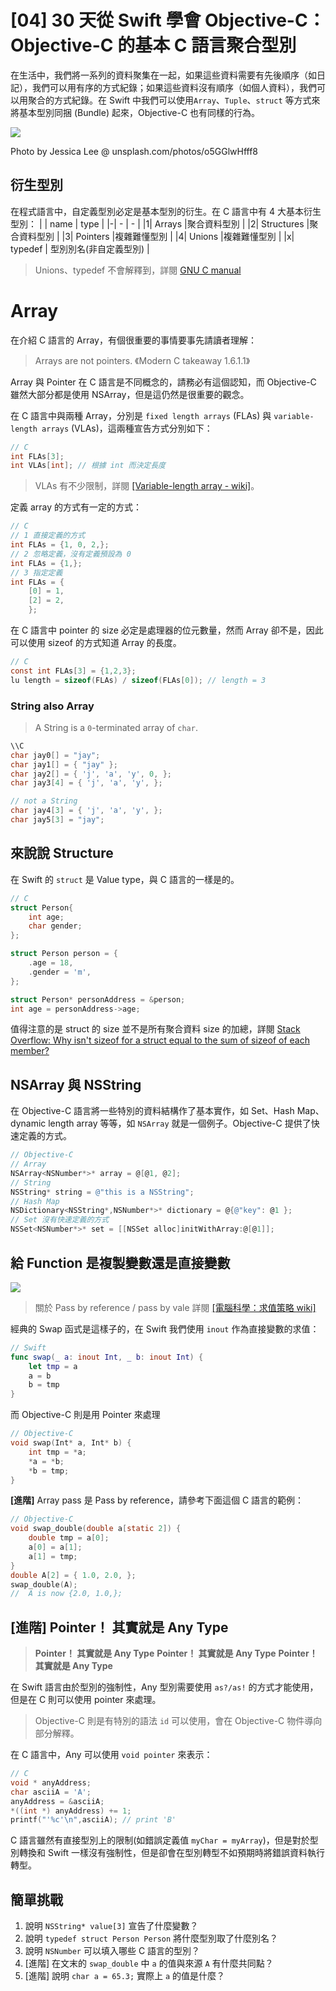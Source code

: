 # [04] 30 天從 Swift 學會 Objective-C：Objective-C 的基本 C 語言聚合型別

在生活中，我們將一系列的資料聚集在一起，如果這些資料需要有先後順序（如日記），我們可以用有序的方式紀錄；如果這些資料沒有順序（如個人資料），我們可以用聚合的方式紀錄。在 Swift 中我們可以使用`Array`、`Tuple`、`struct` 等方式來將基本型別同捆 (Bundle) 起來，Objective-C 也有同樣的行為。

![](https://i.imgur.com/CcFhvYQ.png)

Photo by Jessica Lee @ unsplash.com/photos/o5GGlwHfff8

## 衍生型別

在程式語言中，自定義型別必定是基本型別的衍生。在 C 語言中有 4 大基本衍生型別：
| | name       | type         |
|-| -          |  -   |
|1| Arrays     |聚合資料型別       |
|2| Structures |聚合資料型別       |
|3| Pointers   |複雜難懂型別       |
|4| Unions     |複雜難懂型別       |
|x| typedef | 型別別名(非自定義型別) |

> Unions、typedef 不會解釋到，詳閱 [GNU C manual](https://www.gnu.org/software/gnu-c-manual/gnu-c-manual.html)
# Array

在介紹 C 語言的 Array，有個很重要的事情要事先請讀者理解：

> Arrays are not pointers. 《Modern C takeaway 1.6.1.1》 

Array 與 Pointer 在 C 語言是不同概念的，請務必有這個認知，而 Objective-C 雖然大部分都是使用 NSArray，但是這仍然是很重要的觀念。

在 C 語言中與兩種 Array，分別是 `fixed length arrays` (FLAs) 與 `variable-length arrays` (VLAs)，這兩種宣告方式分別如下：
```C
// C
int FLAs[3];
int VLAs[int]; // 根據 int 而決定長度
```

> VLAs 有不少限制，詳閱 [[Variable-length array - wiki]](https://en.wikipedia.org/wiki/Variable-length_array)。

定義 array 的方式有一定的方式：
```C
// C
// 1 直接定義的方式
int FLAs = {1, 0, 2,}; 
// 2 忽略定義，沒有定義預設為 0
int FLAs = {1,};
// 3 指定定義
int FLAs = {
    [0] = 1,
    [2] = 2,
    };
```

在 C 語言中 pointer 的 size 必定是處理器的位元數量，然而 Array 卻不是，因此可以使用 sizeof 的方式知道 Array 的長度。

```C
// C
const int FLAs[3] = {1,2,3};
lu length = sizeof(FLAs) / sizeof(FLAs[0]); // length = 3
```

### String also Array

> A String is a `0`-terminated array of `char`.
> 

```C
\\C
char jay0[] = "jay";
char jay1[] = { "jay" };
char jay2[] = { 'j', 'a', 'y', 0, };
char jay3[4] = { 'j', 'a', 'y', };

// not a String
char jay4[3] = { 'j', 'a', 'y', }; 
char jay5[3] = "jay";
```

## 來說說 Structure

在 Swift 的 `struct` 是 Value type，與 C 語言的一樣是的。

```C
// C
struct Person{
    int age;
    char gender;
};

struct Person person = {
    .age = 18,
    .gender = 'm',
};

struct Person* personAddress = &person;
int age = personAddress->age;
```
值得注意的是 struct 的 size 並不是所有聚合資料 size 的加總，詳閱 [Stack Overflow: Why isn't sizeof for a struct equal to the sum of sizeof of each member?
](https://stackoverflow.com/questions/119123/why-isnt-sizeof-for-a-struct-equal-to-the-sum-of-sizeof-of-each-member)


## NSArray 與 NSString
在 Objective-C 語言將一些特別的資料結構作了基本實作，如 Set、Hash Map、dynamic length array 等等，如 `NSArray` 就是一個例子。Objective-C 提供了快速定義的方式。

```Objective-C
// Objective-C
// Array
NSArray<NSNumber*>* array = @[@1, @2];
// String
NSString* string = @"this is a NSString";
// Hash Map
NSDictionary<NSString*,NSNumber*>* dictionary = @{@"key": @1 };
// Set 沒有快速定義的方式
NSSet<NSNumber*>* set = [[NSSet alloc]initWithArray:@[@1]];
```


## 給 Function 是複製變數還是直接變數
![](https://i.imgur.com/k1bnSew.gif)

> 關於 Pass by reference / pass by  vale 詳閱 [[電腦科學：求值策略 wiki]](https://en.wikipedia.org/wiki/Evaluation_strategy)

經典的 Swap 函式是這樣子的，在 Swift 我們使用 `inout` 作為直接變數的求值：
```swift
// Swift
func swap(_ a: inout Int, _ b: inout Int) {
    let tmp = a
    a = b
    b = tmp
}
```

而 Objective-C 則是用 Pointer 來處理
```Objective-C
// Objective-C
void swap(Int* a, Int* b) {
    int tmp = *a;
    *a = *b;
    *b = tmp;
}
```

**[進階]** Array pass 是 Pass by reference，請參考下面這個 C 語言的範例：

```Objective-C
// Objective-C 
void swap_double(double a[static 2]) {
    double tmp = a[0];
    a[0] = a[1];
    a[1] = tmp;
}
double A[2] = { 1.0, 2.0, };
swap_double(A); 
//  A is now {2.0, 1.0,};
```
## [進階] Pointer！ 其實就是 Any Type

> **Pointer！ 其實就是 Any Type**
> **Pointer！ 其實就是 Any Type**
> **Pointer！ 其實就是 Any Type**

在 Swift 語言由於型別的強制性，Any 型別需要使用 `as?/as!` 的方式才能使用，但是在 
C 則可以使用 pointer 來處理。

> Objective-C 則是有特別的語法 `id` 可以使用，會在 Objective-C 物件導向部分解釋。

在 C 語言中，Any 可以使用 `void pointer` 來表示：
```C
// C
void * anyAddress;
char asciiA = 'A';
anyAddress = &asciiA;
*((int *) anyAddress) += 1;
printf("'%c'\n",asciiA); // print 'B'
```

C 語言雖然有直接型別上的限制(如錯誤定義值 `myChar = myArray`)，但是對於型別轉換和 Swift 一樣沒有強制性，但是卻會在型別轉型不如預期時將錯誤資料執行轉型。

## 簡單挑戰
1. 說明 `NSString* value[3]` 宣告了什麼變數？
2. 說明 `typedef struct Person Person` 將什麼型別取了什麼別名？
3. 說明 `NSNumber` 可以填入哪些 C 語言的型別？
4. [進階] 在文末的 `swap_double`  中 `a` 的值與來源 `A` 有什麼共同點？
5. [進階] 說明 `char a = 65.3;` 實際上 `a` 的值是什麼？
